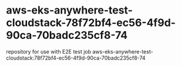# aws-eks-anywhere-test-cloudstack-78f72bf4-ec56-4f9d-90ca-70badc235cf8-74
repository for use with E2E test job aws-eks-anywhere-test-cloudstack:78f72bf4-ec56-4f9d-90ca-70badc235cf8-74
